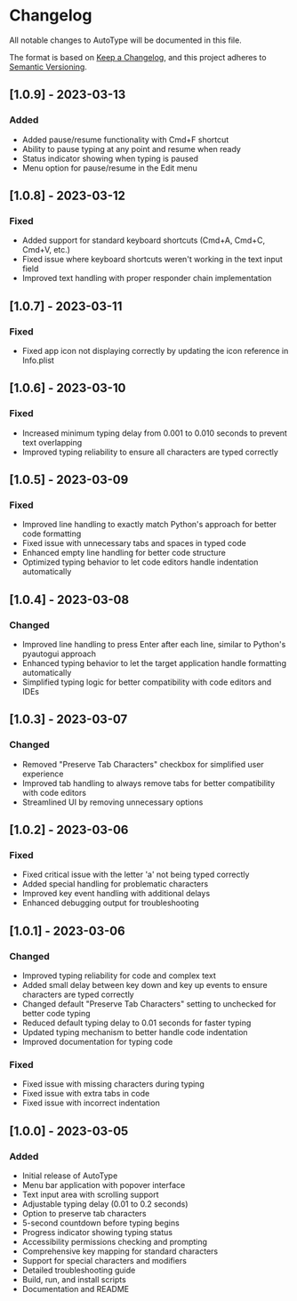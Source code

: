 # Changelog

All notable changes to AutoType will be documented in this file.

The format is based on [Keep a Changelog](https://keepachangelog.com/en/1.0.0/),
and this project adheres to [Semantic Versioning](https://semver.org/spec/v2.0.0.html).

## [1.0.9] - 2023-03-13

### Added
- Added pause/resume functionality with Cmd+F shortcut
- Ability to pause typing at any point and resume when ready
- Status indicator showing when typing is paused
- Menu option for pause/resume in the Edit menu

## [1.0.8] - 2023-03-12

### Fixed
- Added support for standard keyboard shortcuts (Cmd+A, Cmd+C, Cmd+V, etc.)
- Fixed issue where keyboard shortcuts weren't working in the text input field
- Improved text handling with proper responder chain implementation

## [1.0.7] - 2023-03-11

### Fixed
- Fixed app icon not displaying correctly by updating the icon reference in Info.plist

## [1.0.6] - 2023-03-10

### Fixed
- Increased minimum typing delay from 0.001 to 0.010 seconds to prevent text overlapping
- Improved typing reliability to ensure all characters are typed correctly

## [1.0.5] - 2023-03-09

### Fixed
- Improved line handling to exactly match Python's approach for better code formatting
- Fixed issue with unnecessary tabs and spaces in typed code
- Enhanced empty line handling for better code structure
- Optimized typing behavior to let code editors handle indentation automatically

## [1.0.4] - 2023-03-08

### Changed
- Improved line handling to press Enter after each line, similar to Python's pyautogui approach
- Enhanced typing behavior to let the target application handle formatting automatically
- Simplified typing logic for better compatibility with code editors and IDEs

## [1.0.3] - 2023-03-07

### Changed
- Removed "Preserve Tab Characters" checkbox for simplified user experience
- Improved tab handling to always remove tabs for better compatibility with code editors
- Streamlined UI by removing unnecessary options

## [1.0.2] - 2023-03-06

### Fixed
- Fixed critical issue with the letter 'a' not being typed correctly
- Added special handling for problematic characters
- Improved key event handling with additional delays
- Enhanced debugging output for troubleshooting

## [1.0.1] - 2023-03-06

### Changed
- Improved typing reliability for code and complex text
- Added small delay between key down and key up events to ensure characters are typed correctly
- Changed default "Preserve Tab Characters" setting to unchecked for better code typing
- Reduced default typing delay to 0.01 seconds for faster typing
- Updated typing mechanism to better handle code indentation
- Improved documentation for typing code

### Fixed
- Fixed issue with missing characters during typing
- Fixed issue with extra tabs in code
- Fixed issue with incorrect indentation

## [1.0.0] - 2023-03-05

### Added
- Initial release of AutoType
- Menu bar application with popover interface
- Text input area with scrolling support
- Adjustable typing delay (0.01 to 0.2 seconds)
- Option to preserve tab characters
- 5-second countdown before typing begins
- Progress indicator showing typing status
- Accessibility permissions checking and prompting
- Comprehensive key mapping for standard characters
- Support for special characters and modifiers
- Detailed troubleshooting guide
- Build, run, and install scripts
- Documentation and README 